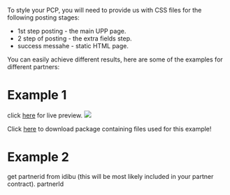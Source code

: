 To style your PCP, you will need to provide us with CSS files for the following posting stages:
<ul>
<li>1st step posting - the main UPP page.</li>
<li>2 step of posting - the extra fields step.</li>
<li>success messahe - static HTML page.</li>
</ul>
You can easily achieve different results, here are some of the examples for different partners:

<h1>Example 1</h1>
click <a href="http://www.idibu.com/clients/upp/index.php?hash=1c6ce766d9d7c297ca77dda753f7e2a2&email=bart@idibu.com&jobTitle=test&partnerId=bond" target="_blank">here</a> for live preview.

<img src="http://www.idibu.com/images/stories/Portal_logos/upppcpex1.png" />

Click <a href="http://www.idibu.com/images/stories/Portal_logos/example1.rar">here</a> to download package containing files used for this example!

<h1>Example 2</h1>






get partnerid from idibu (this will be most likely included in your partner contract). partnerId 
